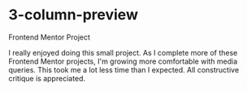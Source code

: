 # 3-column-preview
Frontend Mentor Project


I really enjoyed doing this small project. As I complete more of these Frontend Mentor projects, I'm growing more comfortable with 
media queries. This took me a lot less time than I expected. All constructive critique is appreciated.

